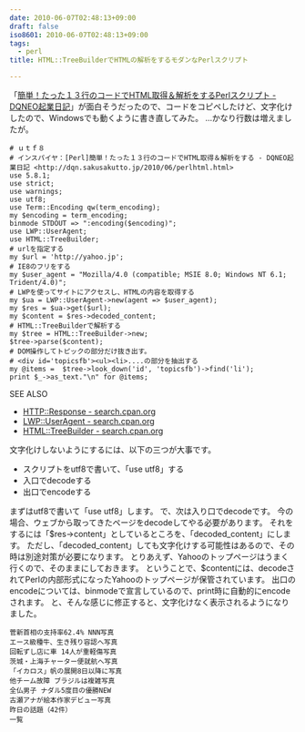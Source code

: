 ```yaml
---
date: 2010-06-07T02:48:13+09:00
draft: false
iso8601: 2010-06-07T02:48:13+09:00
tags:
  - perl
title: HTML::TreeBuilderでHTMLの解析をするモダンなPerlスクリプト

---
```


<p>「<a href="http://dqn.sakusakutto.jp/2010/06/perlhtml.html">簡単！たった１３行のコードでHTML取得＆解析をするPerlスクリプト - DQNEO起業日記</a>」が面白そうだったので、コードをコピペしたけど、文字化けしたので、Windowsでも動くように書き直してみた。
&#133;かなり行数は増えましたが。</p>

```text
# ｕｔｆ８
# インスパイヤ：[Perl]簡単！たった１３行のコードでHTML取得＆解析をする - DQNEO起業日記 <http://dqn.sakusakutto.jp/2010/06/perlhtml.html>
use 5.8.1;
use strict;
use warnings;
use utf8;
use Term::Encoding qw(term_encoding);
my $encoding = term_encoding;
binmode STDOUT => ":encoding($encoding)";
use LWP::UserAgent;
use HTML::TreeBuilder;
# urlを指定する
my $url = 'http://yahoo.jp';
# IE8のフリをする
my $user_agent = "Mozilla/4.0 (compatible; MSIE 8.0; Windows NT 6.1; Trident/4.0)";
# LWPを使ってサイトにアクセスし、HTMLの内容を取得する
my $ua = LWP::UserAgent->new(agent => $user_agent);
my $res = $ua->get($url);
my $content = $res->decoded_content;
# HTML::TreeBuilderで解析する
my $tree = HTML::TreeBuilder->new;
$tree->parse($content);
# DOM操作してトピックの部分だけ抜き出す。
# <div id='topicsfb'><ul><li>....の部分を抽出する
my @items =  $tree->look_down('id', 'topicsfb')->find('li');
print $_->as_text."\n" for @items;
```

<div>
<p>SEE ALSO</p>
<ul>
<li><a href="http://search.cpan.org/dist/HTTP-Message/lib/HTTP/Response.pm">HTTP::Response - search.cpan.org</a></li>
<li><a href="http://search.cpan.org/dist/libwww-perl/lib/LWP/UserAgent.pm">LWP::UserAgent - search.cpan.org</a></li>
<li><a href="http://search.cpan.org/dist/HTML-Tree/lib/HTML/TreeBuilder.pm">HTML::TreeBuilder - search.cpan.org</a></li>
</ul>
</div>

<p>
文字化けしないようにするには、以下の三つが大事です。</p>

<ul>
<li>スクリプトをutf8で書いて、「use utf8」する</li>
<li>入口でdecodeする</li>
<li>出口でencodeする</li>
</ul>

<p>まずはutf8で書いて「use utf8」します。
で、次は入り口でdecodeです。
今の場合、ウェブから取ってきたページをdecodeしてやる必要があります。
それをするには「$res->content」としているところを、「decoded_content」にします。
ただし、「decoded_content」しても文字化けする可能性はあるので、その時は別途対策が必要になります。
とりあえず、Yahooのトップページはうまく行くので、そのままにしておきます。
ということで、$contentには、decodeされてPerlの内部形式になったYahooのトップページが保管されています。
出口のencodeについては、binmodeで宣言しているので、print時に自動的にencodeされます。
と、そんな感じに修正すると、文字化けなく表示されるようになりました。</p>

```text
菅新首相の支持率62.4% NNN写真
エース級種牛、生き残り容認へ写真
回転ずし店に車 14人が重軽傷写真
茨城・上海チャーター便就航へ写真
「イカロス」帆の展開8日以降に写真
他チーム故障 ブラジルは複雑写真
全仏男子 ナダル5度目の優勝NEW
古瀬アナが絵本作家デビュー写真
昨日の話題（42件）
一覧
```
    	